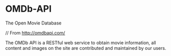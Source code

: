 # OMDb-API
The Open Movie Database

// From http://omdbapi.com/

The OMDb API is a RESTful web service to obtain movie information, all content and images on the site are contributed and maintained by our users.
